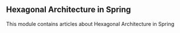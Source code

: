 ## Hexagonal Architecture in Spring
This module contains articles about Hexagonal Architecture in Spring